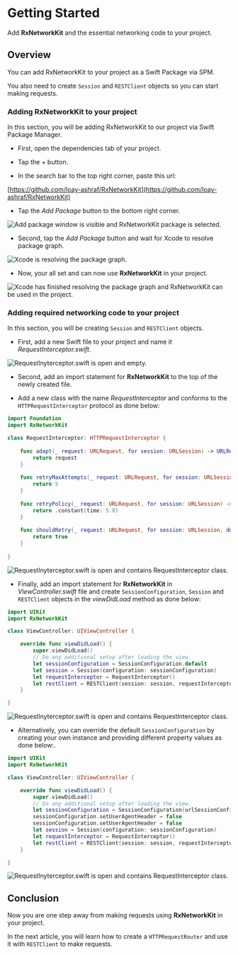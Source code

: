 # Getting Started

Add **RxNetworkKit** and the essential networking code to your project.

## Overview

You can add RxNetworkKit to your project as a Swift Package via SPM.

You also need to create ``Session`` and ``RESTClient`` objects so you can start making requests.

### Adding RxNetworkKit to your project

In this section, you will be adding RxNetworkKit to our project via Swift Package Manager.

- First, open the dependencies tab of your project.

- Tap the *+* button.

- In the search bar to the top right corner, paste this url:

[https://github.com/loay-ashraf/RxNetworkKit](https://github.com/loay-ashraf/RxNetworkKit)

- Tap the *Add Package* button to the bottom right corner.

![Add package window is visible and RxNetworkKit package is selected.](article-getting-started-#1.png)

- Second, tap the *Add Package* button and wait for Xcode to resolve package graph.

![Xcode is resolving the package graph.](article-getting-started-#2.png)

- Now, your all set and can now use **RxNetworkKit** in your project.

![Xcode has finished resolving the package graph and RxNetworkKit can be used in the project.](article-getting-started-#3.png)

### Adding required networking code to your project

In this section, you will be creating ``Session`` and ``RESTClient`` objects.

- First, add a new Swift file to your project and name it *RequestInterceptor.swift*.

![RequestInyterceptor.swift is open and empty.](article-getting-started-#4.png)

- Second, add an import statement for **RxNetworkKit** to the top of the newly created file.

- Add a new class with the name *RequestInterceptor* and conforms to the ``HTTPRequestInterceptor`` protocol as done below:

```swift
import Foundation
import RxNetworkKit

class RequestInterceptor: HTTPRequestInterceptor {
    
    func adapt(_ request: URLRequest, for session: URLSession) -> URLRequest {
        return request
    }
    
    func retryMaxAttempts(_ request: URLRequest, for session: URLSession) -> Int {
        return 5
    }
    
    func retryPolicy(_ request: URLRequest, for session: URLSession) -> HTTPRequestRetryPolicy {
        return .constant(time: 5.0)
    }
    
    func shouldRetry(_ request: URLRequest, for session: URLSession, dueTo error: HTTPError) -> Bool {
        return true
    }
    
}
```

![RequestInyterceptor.swift is open and contains RequestInterceptor class.](article-getting-started-#5.png)

- Finally, add an import statement for **RxNetworkKit** in *ViewController.swift* file and create ``SessionConfiguration``, ``Session`` and ``RESTClient`` objects in the *viewDidLoad* method as done below:

```swift
import UIKit
import RxNetworkKit

class ViewController: UIViewController {

    override func viewDidLoad() {
        super.viewDidLoad()
        // Do any additional setup after loading the view.
        let sessionConfiguration = SessionConfiguration.default
        let session = Session(configuration: sessionConfiguration)
        let requestInterceptor = RequestInterceptor()
        let restClient = RESTClient(session: session, requestInterceptor: requestInterceptor)
    }

}
```

![RequestInyterceptor.swift is open and contains RequestInterceptor class.](article-getting-started-#6.png)

- Alternatively, you can override the default ``SessionConfiguration`` by creating your own instance and providing different property values as done below:.

```swift
import UIKit
import RxNetworkKit

class ViewController: UIViewController {

    override func viewDidLoad() {
        super.viewDidLoad()
        // Do any additional setup after loading the view.
        let sessionConfiguration = SessionConfiguration(urlSessionConfiguration: .default)
        sessionConfiguration.setUserAgentHeader = false
        sessionConfiguration.setUserAgentHeader = false
        let session = Session(configuration: sessionConfiguration)
        let requestInterceptor = RequestInterceptor()
        let restClient = RESTClient(session: session, requestInterceptor: requestInterceptor)
    }

}
```

![RequestInyterceptor.swift is open and contains RequestInterceptor class.](article-getting-started-#7.png)

## Conclusion

Now you are one step away from making requests using **RxNetworkKit** in your project.

In the next article, you will learn how to create a ``HTTPRequestRouter`` and use it with ``RESTClient`` to make requests.
